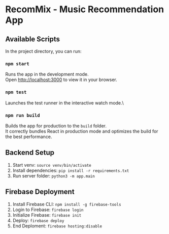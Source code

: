 # RecomMix - Music Recommendation App

## Available Scripts

In the project directory, you can run:

### `npm start`

Runs the app in the development mode.\
Open [http://localhost:3000](http://localhost:3000) to view it in your browser.

### `npm test`

Launches the test runner in the interactive watch mode.\

### `npm run build`

Builds the app for production to the `build` folder.\
It correctly bundles React in production mode and optimizes the build for the best performance.

## Backend Setup

1. Start venv: `source venv/bin/activate`
2. Install dependencies: `pip install -r requirements.txt`
3. Run server folder: `python3 -m app.main`

## Firebase Deployment

1. Install Firebase CLI: `npm install -g firebase-tools`
2. Login to Firebase: `firebase login`
3. Initialize Firebase: `firebase init`
4. Deploy: `firebase deploy`
5. End Deploment: `firebase hosting:disable`